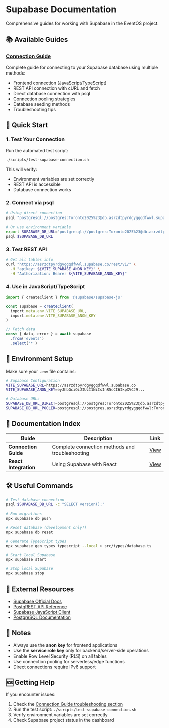 # Supabase Documentation

Comprehensive guides for working with Supabase in the EventOS project.

## 📚 Available Guides

### [Connection Guide](./connection.md)
Complete guide for connecting to your Supabase database using multiple methods:
- Frontend connection (JavaScript/TypeScript)
- REST API connection with cURL and fetch
- Direct database connection with psql
- Connection pooling strategies
- Database seeding methods
- Troubleshooting tips

## 🚀 Quick Start

### 1. Test Your Connection

Run the automated test script:

```bash
./scripts/test-supabase-connection.sh
```

This will verify:
- Environment variables are set correctly
- REST API is accessible
- Database connection works

### 2. Connect via psql

```bash
# Using direct connection
psql "postgresql://postgres:Toronto2025%23@db.asrzdtpyrdgyggqdfwwl.supabase.co:5432/postgres"

# Or use environment variable
export SUPABASE_DB_URL="postgresql://postgres:Toronto2025%23@db.asrzdtpyrdgyggqdfwwl.supabase.co:5432/postgres"
psql $SUPABASE_DB_URL
```

### 3. Test REST API

```bash
# Get all tables info
curl "https://asrzdtpyrdgyggqdfwwl.supabase.co/rest/v1/" \
  -H "apikey: ${VITE_SUPABASE_ANON_KEY}" \
  -H "Authorization: Bearer ${VITE_SUPABASE_ANON_KEY}"
```

### 4. Use in JavaScript/TypeScript

```typescript
import { createClient } from '@supabase/supabase-js'

const supabase = createClient(
  import.meta.env.VITE_SUPABASE_URL,
  import.meta.env.VITE_SUPABASE_ANON_KEY
)

// Fetch data
const { data, error } = await supabase
  .from('events')
  .select('*')
```

## 🔧 Environment Setup

Make sure your `.env` file contains:

```bash
# Supabase Configuration
VITE_SUPABASE_URL=https://asrzdtpyrdgyggqdfwwl.supabase.co
VITE_SUPABASE_ANON_KEY=eyJhbGciOiJIUzI1NiIsInR5cCI6IkpXVCJ9...

# Database URLs
SUPABASE_DB_URL_DIRECT=postgresql://postgres:Toronto2025%23@db.asrzdtpyrdgyggqdfwwl.supabase.co:5432/postgres
SUPABASE_DB_URL_POOLER=postgresql://postgres.asrzdtpyrdgyggqdfwwl:Toronto2025%23@aws-1-us-east-1.pooler.supabase.com:6543/postgres
```

## 📖 Documentation Index

| Guide | Description | Link |
|-------|-------------|------|
| **Connection Guide** | Complete connection methods and troubleshooting | [View](./connection.md) |
| **React Integration** | Using Supabase with React | [View](./01-react.md) |

## 🛠️ Useful Commands

```bash
# Test database connection
psql $SUPABASE_DB_URL -c "SELECT version();"

# Run migrations
npx supabase db push

# Reset database (development only!)
npx supabase db reset

# Generate TypeScript types
npx supabase gen types typescript --local > src/types/database.ts

# Start local Supabase
npx supabase start

# Stop local Supabase
npx supabase stop
```

## 🔗 External Resources

- [Supabase Official Docs](https://supabase.com/docs)
- [PostgREST API Reference](https://postgrest.org/en/stable/api.html)
- [Supabase JavaScript Client](https://supabase.com/docs/reference/javascript/introduction)
- [PostgreSQL Documentation](https://www.postgresql.org/docs/)

## 📝 Notes

- Always use the **anon key** for frontend applications
- Use the **service role key** only for backend/server-side operations
- Enable Row Level Security (RLS) on all tables
- Use connection pooling for serverless/edge functions
- Direct connections require IPv6 support

## 🆘 Getting Help

If you encounter issues:

1. Check the [Connection Guide troubleshooting section](./connection.md#troubleshooting)
2. Run the test script: `./scripts/test-supabase-connection.sh`
3. Verify environment variables are set correctly
4. Check Supabase project status in the dashboard

